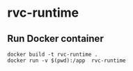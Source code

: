 # rvc-runtime

## Run Docker container
```
docker build -t rvc-runtime .
docker run -v $(pwd):/app  rvc-runtime
```